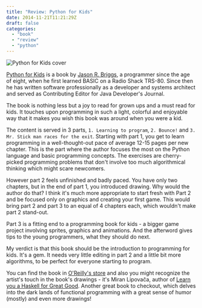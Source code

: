 ```yaml
---
title: "Review: Python for Kids"
date: 2014-11-21T11:21:29Z
draft: false
categories:
  - "book"
  - "review"
  - "python"
---
```


![Python for Kids cover](http://akamaicovers.oreilly.com/images/9781593274078/lrg.jpg "Python for Kids cover")

[Python for Kids](http://shop.oreilly.com/product/9781593274078.do) is a book by [Jason R. Briggs](https://github.com/hjwp), a programmer since the age of eight, when he first learned BASIC on a Radio Shack TRS-80. Since then he has written software professionally as a developer and systems architect and served as Contributing Editor for Java Developer's Journal.


The book is nothing less but a joy to read for grown ups and a must read for kids. It touches upon programming in such a light, colorful and enjoyable way that it makes you wish this book was around when you were a kid.


The content is served in 3 parts, `1. Learning to program`, `2. Bounce!` and `3. Mr. Stick man races for the exit`.
Starting with part 1, you get to learn programming in a well-thought-out pace of average 12-15 pages per new chapter. This is the part where the author focuses the most on the Python language and basic programming concepts. The exercises are cherry-picked programming problems that don't involve too much algorithmical thinking which might scare newcomers.

However part 2 feels unfinished and badly paced. You have only two chapters, but in the end of part 1, you introduced drawing. Why would the author do that? I think it's much more appropriate to start fresh with Part 2 and  be focused only on graphics and creating your first game. This would bring part 2 and part 3 to an equal of 4 chapters each, which wouldn't make part 2 stand-out.

Part 3 is a fitting end to a programming book for kids - a bigger game project involving sprites, graphics and animations. And the afterword gives tips to the young programmers, what they should do next.

My verdict is that this book should be the introduction to programming for kids. It's a gem. It needs very little editing in part 2 and a little bit more algorithms, to be perfect for everyone starting to program.


You can find the book in [O'Reilly's store](http://shop.oreilly.com/product/9781593274078.do) and also you might recognize the artist's touch in the book's drawings - it's Miran Lipovača, author of [Learn you a Haskell for Great Good](http://learnyouahaskell.com/). Another great book to checkout, which delves into the dark lands of functional programming with a great sense of humor (mostly) and even more drawings!